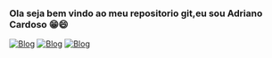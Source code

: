 ### Ola seja bem vindo ao meu repositorio git,eu sou Adriano Cardoso 😁😄
[![Blog](https://img.shields.io/website?label=gitHubPages&style=for-the-bagde&url=https://adriano047.github.io)](https://adriano047.github.io)
[![Blog](https://img.shields.io/badge/LinkedIn-0077B5?style=for-the-badge&logo=linkedin&logoColor=white)](https://www.linkedin.com/in/cardosodev047/)
[![Blog](https://img.shields.io/badge/Gmail-D14836?style=for-the-badge&logo=gmail&logoColor=white)](https://adrianocardoso047@gmail.com/)
